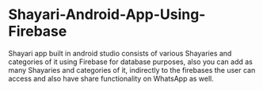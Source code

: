 # Shayari-Android-App-Using-Firebase
 Shayari app built in android studio consists of various Shayaries and categories of it using Firebase for database purposes, also you can add as many Shayaries and categories of it, indirectly to the firebases the user can access and also have share functionality on WhatsApp as well.
